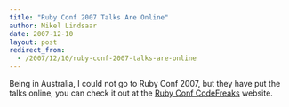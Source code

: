 ```yaml
---
title: "Ruby Conf 2007 Talks Are Online"
author: Mikel Lindsaar
date: 2007-12-10
layout: post
redirect_from:
  - /2007/12/10/ruby-conf-2007-talks-are-online
---
```



Being in Australia, I could not go to Ruby Conf 2007, but they have put
the talks online, you can check it out at the [Ruby Conf
CodeFreaks](http://rubyconf2007.confreaks.com/) website.

